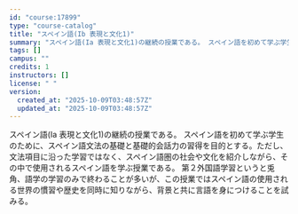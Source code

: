 ```yaml
---
id: "course:17899"
type: "course-catalog"
title: "スペイン語(Ib 表現と文化1)"
summary: "スペイン語(Ia 表現と文化1)の継続の授業である。 スペイン語を初めて学ぶ学生のために、スペイン語文法の基礎と基礎的会話力の習得を目的とする。ただし、文法項目に沿った学習ではなく、スペイン語圏の社会や文化を紹介しながら、その中で使用される…"
tags: []
campus: ""
credits: 1
instructors: []
license: " "
version:
  created_at: "2025-10-09T03:48:57Z"
  updated_at: "2025-10-09T03:48:57Z"
---
```


スペイン語(Ia 表現と文化1)の継続の授業である。 スペイン語を初めて学ぶ学生のために、スペイン語文法の基礎と基礎的会話力の習得を目的とする。ただし、文法項目に沿った学習ではなく、スペイン語圏の社会や文化を紹介しながら、その中で使用されるスペイン語を学ぶ授業である。 第２外国語学習というと兎角、語学の学習のみで終わることが多いが、この授業ではスペイン語の使用される世界の慣習や歴史を同時に知りながら、背景と共に言語を身につけることを試みる。
